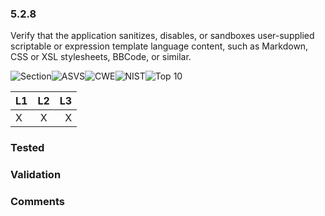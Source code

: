 ### 5.2.8 
Verify that the application sanitizes, disables, or sandboxes user-supplied scriptable or expression template language content, such as Markdown, CSS or XSL stylesheets, BBCode, or similar.

![Section](https://img.shields.io/badge/V5-green.svg)![ASVS](https://img.shields.io/badge/ASVS-5.2.8-blue.svg)![CWE](https://img.shields.io/badge/CWE--red.svg)![NIST](https://img.shields.io/badge/NIST--important.svg)![Top 10](https://img.shields.io/badge/--lightgray.svg)

| L1| L2| L3|
| --|:--:|-:|
| X | X | X |

### Tested

### Validation

### Comments

        